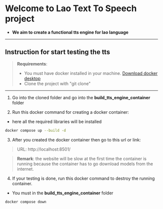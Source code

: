 # Welcome to Lao Text To Speech project

* **We aim to create a functional tts engine for lao language**


---
## Instruction for start testing the tts 

> **Requirements**:
>* You must have docker installed in your machine. [Download docker desktop](https://docs.docker.com/get-started/introduction/get-docker-desktop/)  
> * Clone the project with "git clone"

--- 

1. Go into the cloned folder and go into the **build_tts_engine_container** folder


2. Run this docker command for creating a docker container: 
* here all the required libraries will be installed
```bash
docker compose up --build -d
```

3. After you created the docker container then go to this url or link:
> URL: http://localhost:8501/

>**Remark**: the website will be slow at the first time the container is running because the container has to go download models from the internet.

4. If your testing is done, run this docker command to destroy the running container.
* You must in the **build_tts_engine_container** folder 
```bash
docker compose down
```














